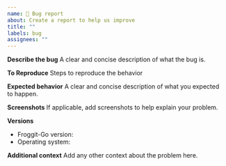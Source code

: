 ```yaml
---
name: 🐞 Bug report
about: Create a report to help us improve
title: ""
labels: bug
assignees: ""
---
```


**Describe the bug**
A clear and concise description of what the bug is.

**To Reproduce**
Steps to reproduce the behavior

**Expected behavior**
A clear and concise description of what you expected to happen.

**Screenshots**
If applicable, add screenshots to help explain your problem.

**Versions**

- Froggit-Go version:
- Operating system:

**Additional context**
Add any other context about the problem here.
